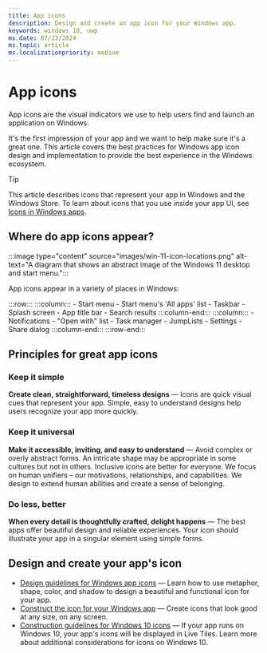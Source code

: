 ```yaml
---
title: App icons
description: Design and create an app icon for your Windows app. 
keywords: windows 10, uwp
ms.date: 07/23/2024
ms.topic: article
ms.localizationpriority: medium
---
```


# App icons

App icons are the visual indicators we use to help users find and launch an application on Windows.

It's the first impression of your app and we want to help make sure it's a great one. This article covers the best practices for Windows app icon design and implementation to provide the best experience in the Windows ecosystem.

> [!TIP]
> This article describes icons that represent your app in Windows and the Windows Store. To learn about icons that you use inside your app UI, see [Icons in Windows apps](../icons.md).

## Where do app icons appear?

:::image type="content" source="images/win-11-icon-locations.png" alt-text="A diagram that shows an abstract image of the Windows 11 desktop and start menu.":::

App icons appear in a variety of places in Windows:

:::row:::
    :::column:::
        - Start menu
        - Start menu's 'All apps' list
        - Taskbar
        - Splash screen
        - App title bar
        - Search results
    :::column-end:::
    :::column:::
        - Notifications
        - "Open with" list
        - Task manager
        - JumpLists
        - Settings
        - Share dialog
    :::column-end:::
:::row-end:::

## Principles for great app icons

### Keep it simple

**Create clean, straightforward, timeless designs** &mdash; Icons are quick visual cues that represent your app. Simple, easy to understand designs help users recognize your app more quickly.

### Keep it universal

**Make it accessible, inviting, and easy to understand** &mdash; Avoid complex or overly abstract forms. An intricate shape may be appropriate in some cultures but not in others. Inclusive icons are better for everyone. We focus on human unifiers – our motivations, relationships, and capabilities. We design to extend human abilities and create a sense of belonging.

### Do less, better

**When every detail is thoughtfully crafted, delight happens** &mdash; The best apps offer beautiful design and reliable experiences. Your icon should illustrate your app in a singular element using simple forms.

## Design and create your app's icon

- [Design guidelines for Windows app icons](app-icon-design.md) &mdash; Learn how to use metaphor, shape, color, and shadow to design a beautiful and functional icon for your app.
- [Construct the icon for your Windows app](app-icon-construction.md) &mdash; Create icons that look good at any size, on any screen.
- [Construction guidelines for Windows 10 icons](live-tile-icons.md) &mdash; If your app runs on Windows 10, your app's icons will be displayed in Live Tiles. Learn more about additional considerations for icons on Windows 10.
